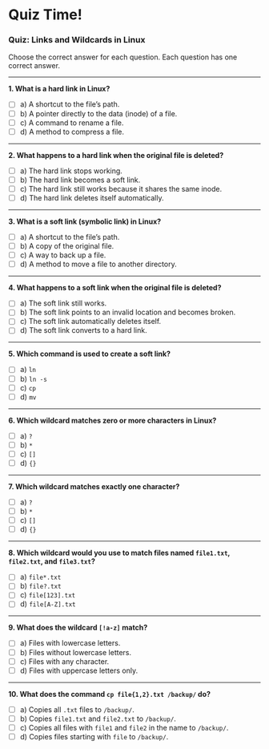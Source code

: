 # Quiz Time!

### **Quiz: Links and Wildcards in Linux**

Choose the correct answer for each question. Each question has one correct answer.

---

**1. What is a hard link in Linux?**

- [ ] a) A shortcut to the file’s path.  
- [ ] b) A pointer directly to the data (inode) of a file.  
- [ ] c) A command to rename a file.  
- [ ] d) A method to compress a file.  

---

**2. What happens to a hard link when the original file is deleted?**

- [ ] a) The hard link stops working.  
- [ ] b) The hard link becomes a soft link.  
- [ ] c) The hard link still works because it shares the same inode.  
- [ ] d) The hard link deletes itself automatically.  

---

**3. What is a soft link (symbolic link) in Linux?**

- [ ] a) A shortcut to the file’s path.  
- [ ] b) A copy of the original file.  
- [ ] c) A way to back up a file.  
- [ ] d) A method to move a file to another directory.  

---

**4. What happens to a soft link when the original file is deleted?**

- [ ] a) The soft link still works.  
- [ ] b) The soft link points to an invalid location and becomes broken.  
- [ ] c) The soft link automatically deletes itself.  
- [ ] d) The soft link converts to a hard link.  

---

**5. Which command is used to create a soft link?**

- [ ] a) `ln`  
- [ ] b) `ln -s`  
- [ ] c) `cp`  
- [ ] d) `mv`  

---

**6. Which wildcard matches zero or more characters in Linux?**

- [ ] a) `?`  
- [ ] b) `*`  
- [ ] c) `[]`  
- [ ] d) `{}`  

---

**7. Which wildcard matches exactly one character?**

- [ ] a) `?`  
- [ ] b) `*`  
- [ ] c) `[]`  
- [ ] d) `{}`  

---

**8. Which wildcard would you use to match files named `file1.txt`, `file2.txt`, and `file3.txt`?**

- [ ] a) `file*.txt`  
- [ ] b) `file?.txt`  
- [ ] c) `file[123].txt`  
- [ ] d) `file[A-Z].txt`  

---

**9. What does the wildcard `[!a-z]` match?**

- [ ] a) Files with lowercase letters.  
- [ ] b) Files without lowercase letters.  
- [ ] c) Files with any character.  
- [ ] d) Files with uppercase letters only.  

---

**10. What does the command `cp file{1,2}.txt /backup/` do?**

- [ ] a) Copies all `.txt` files to `/backup/`.  
- [ ] b) Copies `file1.txt` and `file2.txt` to `/backup/`.  
- [ ] c) Copies all files with `file1` and `file2` in the name to `/backup/`.  
- [ ] d) Copies files starting with `file` to `/backup/`.  
